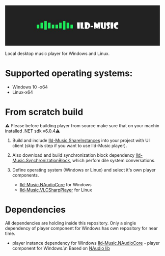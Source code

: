 ![](title.jpg)

Local desktop music player for Windows and Linux. 

# Supported operating systems: 

  - Windows 10 -x64
  - Linux-x64

# From scratch build

⚠️ Please before building player from source make sure that on your machin installed .NET sdk v6.0.4⚠️

1) Build and include [Ild-Music.ShareInstances](https://github.com/ggghosthat/Ild-Music.ShareInstances) into your project with UI client
   (skip this step if you want to use Ild-Music player).
3) Also download and build synchronization block dependency [Ild-Music.SynchronizationBlock](https://github.com/ggghosthat/Ild-Music.SynchronizationBlock),
   which perfom dile system conversations.   
4) Define operating system (Windows or Linux) and select it's own player components.

    - [Ild-Music.NAudioCore](https://github.com/ggghosthat/Ild-Music.NAudioPlayerCore) for Windows
    - [Ild-Music.VLCSharpPlayer](https://github.com/ggghosthat/Ild-Music.VLCSharpPlayer) for Linux

# Dependencies
  All dependencies are holding inside this repository.
  Only a single dependency of player component for Windows has own repository for near time.

  - player instance dependency for Windows [Ild-Music.NAudioCore](https://github.com/ggghosthat/Ild-Music.NAudioPlayerCore) - player component for Windows.\n Based on [NAudio lib](https://github.com/naudio/NAudio)
